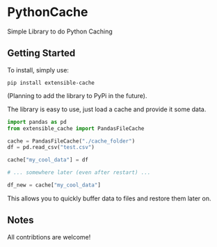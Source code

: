 # PythonCache

Simple Library to do Python Caching

## Getting Started

To install, simply use:

```
pip install extensible-cache
```

(Planning to add the library to PyPi in the future).

The library is easy to use, just load a cache and provide it some data.

```python
import pandas as pd
from extensible_cache import PandasFileCache

cache = PandasFileCache("./cache_folder")
df = pd.read_csv("test.csv")

cache["my_cool_data"] = df

# ... somewhere later (even after restart) ...

df_new = cache["my_cool_data"]
```

This allows you to quickly buffer data to files and restore them later on.

## Notes

All contribtions are welcome!
